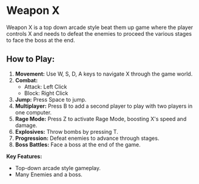 # Weapon X

Weapon X is a top down arcade style beat them up game where the player controls X and needs to defeat the enemies to proceed the various stages to face the boss at the end.

## How to Play:

1. **Movement:** Use W, S, D, A keys to navigate X through the game world.
2. **Combat:**
   - Attack: Left Click
   - Block: Right Click
3. **Jump:** Press Space to jump.
4. **Multiplayer:** Press B to add a second player to play with two players in one computer.
5. **Rage Mode:** Press Z to activate Rage Mode, boosting X's speed and damage.
6. **Explosives:** Throw bombs by pressing T.
7. **Progression:** Defeat enemies to advance through stages.
8. **Boss Battles:** Face a boss at the end of the game.

**Key Features:**
- Top-down arcade style gameplay.
- Many Enemies and a boss.
